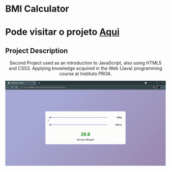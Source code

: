 <h1>BMI Calculator</h1>

# Pode visitar o projeto [Aqui](https://ibtriz.github.io/BMI-Calculator-PROA/)

<h2>Project Description</h2>
<p align="center">Second Project used as an introduction to JavaScript, also using HTML5 and CSS3. Applying knowledge acquired in the Web (Java) programming course at Instituto PROA.</p>
<img src="Calculator-BMI.gif" alt="demonstração do site">
